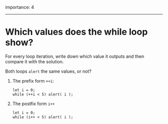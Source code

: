 importance: 4

---

# Which values does the while loop show?

For every loop iteration, write down which value it outputs and then compare it with the solution.

Both loops `alert` the same values, or not?

1.  The prefix form `++i`:

        let i = 0;
        while (++i < 5) alert( i );

2.  The postfix form `i++`

        let i = 0;
        while (i++ < 5) alert( i );
